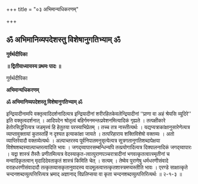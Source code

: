 +++
title = "०३ अभिमान्यधिकरणम्"

+++


## ॐ अभिमानिव्यपदेशस्तु विशेषानुगतिभ्याम् ॐ

**गुर्वर्थदीपिका**

**॥ द्वितीयाध्यायस्य प्रथमः पादः ॥**

गुर्वर्थदीपिका

**अभिमान्यधिकरणम्**

**ॐ अभिमानिव्यपदेशस्तु विशेषानुगतिभ्याम् ॐ**

इन्द्रियादीनामपि वक्तृत्वादिदर्शनादित्यत्र इन्द्रियादीनां शरीरहितकेवलेन्द्रियादीनां ‘‘प्राणा वा अहं श्रेयसि व्यूदिरे’’ इति वक्तृत्वदर्शनात् । आदिपदेन श्रोतृत्वं बहिर्गमनमन्तःप्रवेशनमित्यादिकं गृह्यते । तत्पक्षीकारे हेतोरसिद्धेरित्यत्र जडमृत्त्वं हि हेतुतया परस्याभिप्रेतम् । तच्च तत्र नास्तीत्यर्थः । यद्यप्यत्राकांक्षानुसारेणेत्यत्र व्याप्तावुक्तायां कुतस्तर्हि न दृश्यत इत्याकांक्षा जायते । तत्परिहाराय शक्तिविशेषो वक्तव्यः । अतो व्याप्तिरेवादौ वक्तव्येत्यर्थः । अल्पाच्तरस्य पूर्वनिपातमनुसृत्येत्यत्र सूत्रगतानुगतिशब्दापेक्षया विशेषशब्दस्याल्पाच्तरत्वादिति भावः । जगद्य्वापारसम्बन्धिन्यपि तत्प्रयोगादित्यत्र दिक्पालनादिकं जगद्य्वापारः । यद्वा शास्त्रं तैस्तैः प्रणीतमित्यत्र वेदस्याकृत-त्वात्पुराणपञ्चरात्रादीनां भगवत्कृतत्वात्स्मृतीनां च मन्वादिकृतत्वान् मृदादिदेवताकृतं शास्त्रं किमिति चेत् । सत्यम् । तेष्वेव पुराणेषु धर्मधरणीसंवादे वराहधरणीसंवादादौ तत्कृतव्यासकृतानुवादस्य वादमूलत्वात्तत्कृतशास्त्रमप्यस्तीति भावः । एरण्डे साक्षात्कृते चन्दनशब्दव्युत्पत्तिरित्यत्र भ्रमाद् अज्ञानाद् विप्रलिप्सया वा कृता चन्दनशब्दव्युत्पत्तिरित्यर्थः ॥ २-१-३ ॥



